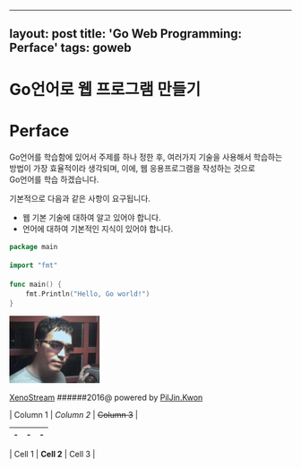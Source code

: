 

---
layout: post
title: 'Go Web Programming: Perface'
tags: goweb
---

Go언어로 웹 프로그램 만들기
====

# Perface
Go언어를 학습함에 있어서 주제를 하나 정한 후, 여러가지 기술을 사용해서 학습하는   
방법이 가장 효율적이라 생각되며, 이에, 웹 응용프로그램을 작성하는 것으로    
Go언어를 학습 하겠습니다.

기본적으로 다음과 같은 사항이 요구됩니다.

* 웹 기본 기술에 대하여 알고 있어야 합니다.
* 언어에 대하여 기본적인 지식이 있어야 합니다.

```go
package main

import "fmt"

func main() {
    fmt.Println("Hello, Go world!")
}
```


![](/images/My.jpg)

[XenoStream](http://www.xenostream.com) 
######2016@ powered by [PilJin.Kwon](mailto://piljin.kwon@gmail.com)


| Column 1 | *Column 2* | ~~Column 3~~ |

|-|-|-|
| :--- | :---: | ---: |

| Cell 1 | **Cell 2** | Cell 3 |
